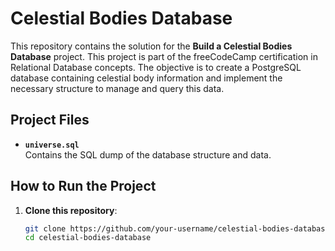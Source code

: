 # Celestial Bodies Database

This repository contains the solution for the **Build a Celestial Bodies Database** project. This project is part of the freeCodeCamp certification in Relational Database concepts. The objective is to create a PostgreSQL database containing celestial body information and implement the necessary structure to manage and query this data.

## Project Files

- **`universe.sql`**  
  Contains the SQL dump of the database structure and data.

## How to Run the Project

1. **Clone this repository**:
   ```bash
   git clone https://github.com/your-username/celestial-bodies-database.git
   cd celestial-bodies-database

